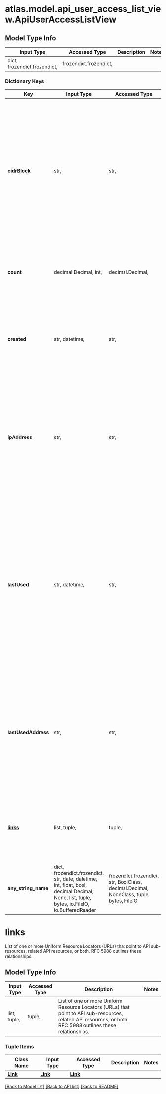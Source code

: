 # atlas.model.api_user_access_list_view.ApiUserAccessListView

## Model Type Info
Input Type | Accessed Type | Description | Notes
------------ | ------------- | ------------- | -------------
dict, frozendict.frozendict,  | frozendict.frozendict,  |  | 

### Dictionary Keys
Key | Input Type | Accessed Type | Description | Notes
------------ | ------------- | ------------- | ------------- | -------------
**cidrBlock** | str,  | str,  | Range of network addresses that you want to add to the access list for the API key. This parameter requires the range to be expressed in classless inter-domain routing (CIDR) notation of Internet Protocol version 4 or version 6 addresses. You can set a value for this parameter or **ipAddress** but not both in the same request. | [optional] 
**count** | decimal.Decimal, int,  | decimal.Decimal,  | Total number of requests that have originated from the Internet Protocol (IP) address given as the value of the *lastUsedAddress* parameter. | [optional] value must be a 32 bit integer
**created** | str, datetime,  | str,  | Date and time when someone added the network addresses to the specified API access list. This parameter expresses its value in the ISO 8601 timestamp format in UTC. | [optional] value must conform to RFC-3339 date-time
**ipAddress** | str,  | str,  | Network address that you want to add to the access list for the API key. This parameter requires the address to be expressed as one Internet Protocol version 4 or version 6 address. You can set a value for this parameter or **cidrBlock** but not both in the same request. | [optional] 
**lastUsed** | str, datetime,  | str,  | Date and time when MongoDB Cloud received the most recent request that originated from this Internet Protocol version 4 or version 6 address. The resource returns this parameter when at least one request has originated from this IP address. MongoDB Cloud updates this parameter each time a client accesses the permitted resource. This parameter expresses its value in the ISO 8601 timestamp format in UTC. | [optional] value must conform to RFC-3339 date-time
**lastUsedAddress** | str,  | str,  | Network address that issued the most recent request to the API. This parameter requires the address to be expressed as one Internet Protocol version 4 or version 6 address. The resource returns this parameter after this IP address made at least one request. | [optional] 
**[links](#links)** | list, tuple,  | tuple,  | List of one or more Uniform Resource Locators (URLs) that point to API sub-resources, related API resources, or both. RFC 5988 outlines these relationships. | [optional] 
**any_string_name** | dict, frozendict.frozendict, str, date, datetime, int, float, bool, decimal.Decimal, None, list, tuple, bytes, io.FileIO, io.BufferedReader | frozendict.frozendict, str, BoolClass, decimal.Decimal, NoneClass, tuple, bytes, FileIO | any string name can be used but the value must be the correct type | [optional]

# links

List of one or more Uniform Resource Locators (URLs) that point to API sub-resources, related API resources, or both. RFC 5988 outlines these relationships.

## Model Type Info
Input Type | Accessed Type | Description | Notes
------------ | ------------- | ------------- | -------------
list, tuple,  | tuple,  | List of one or more Uniform Resource Locators (URLs) that point to API sub-resources, related API resources, or both. RFC 5988 outlines these relationships. | 

### Tuple Items
Class Name | Input Type | Accessed Type | Description | Notes
------------- | ------------- | ------------- | ------------- | -------------
[**Link**](Link.md) | [**Link**](Link.md) | [**Link**](Link.md) |  | 

[[Back to Model list]](../../README.md#documentation-for-models) [[Back to API list]](../../README.md#documentation-for-api-endpoints) [[Back to README]](../../README.md)

